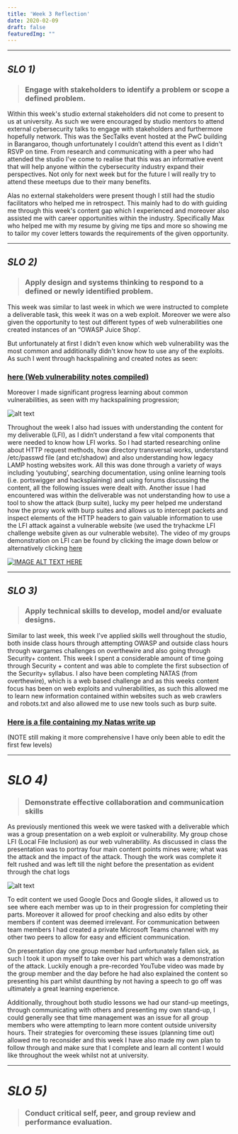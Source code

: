 ```yaml
---
title: 'Week 3 Reflection'
date: 2020-02-09
draft: false
featuredImg: ""
---
```

************
## *SLO 1)*
> ### Engage with stakeholders to identify a problem or scope a defined problem.

Within this week's studio external stakeholders did not come to present to us at university. As such we were encouraged by studio mentors to attend external cybersecurity talks to engage with stakeholders and furthermore hopefully network. This was the SecTalks event hosted at the PwC building in Barangaroo, though unfortunately I couldn’t attend this event as I didn't RSVP on time. From research and communicating with a peer who had attended the studio I’ve come to realise that this was an informative event that will help anyone within the cybersecurity industry expand their perspectives. Not only for next week but for the future I will really try to attend these meetups due to their many benefits.

Alas no external stakeholders were present though I still had the studio facilitators who helped me in retrospect. This mainly had to do with guiding me through this week's content gap which I experienced and moreover also assisted me with career opportunities within the industry. Specifically Max who helped me with my resume by giving me tips and more so showing me to tailor my cover letters towards the requirements of the given opportunity.

*****************
## *SLO 2)*

> ### Apply design and systems thinking to respond to a defined or newly identified problem.


This week was similar to last week in which we were instructed to complete a deliverable task, this week it was on a web exploit. Moreover we were also given the opportunity to test out different types of web vulnerabilities one created instances of an “OWASP Juice Shop’.

But unfortunately at first I didn't even know which web vulnerability was the most common and additionally didn't know how to use any of the exploits. As such I went through hackspalining and created notes as seen:

### **[here (Web vulnerability notes compiled)](/HANotes.pdf)**

Moreover I made significant progress learning about common vulnerabilities, as seen with my hackspalining progression;

![alt text](/Hacksplaining.PNG)

Throughout the week I also had issues with understanding the content for my deliverable (LFI), as I didn’t understand a few vital components that were needed to know how LFI works. So I had started researching online about HTTP request methods, how directory transversal works, understand /etc/passwd file (and etc/shadow) and also understanding how legacy LAMP hosting websites work. All this was done through a variety of ways including ‘youtubing’, searching documentation, using online learning tools (i.e. portswigger and hacksplaining) and using forums discussing the content, all the following issues were dealt with. Another issue I had encountered was within the deliverable was not understanding how to use a tool to show the attack (burp suite), lucky my peer helped me understand how the proxy work with burp suites and allows us to intercept packets and inspect elements of the HTTP headers to gain valuable information to use the LFI attack against a vulnerable website (we used the tryhackme LFI challenge website given as our vulnerable website). The video of my groups demonstration on LFI can be found by clicking the image down below or alternatively clicking
[here](https://youtu.be/95yDzKIHS9k "LFI Presentation video")

[![IMAGE ALT TEXT HERE](/Recording.PNG)](https://www.youtube.com/watch?v=95yDzKIHS9k&)


*****************
## *SLO 3)*

> ### Apply technical skills to develop, model and/or evaluate designs.

Similar to last week, this week I’ve applied skills well throughout the studio, both inside class hours through attempting OWASP and outside class hours through wargames challenges on overthewire and also going through Security+ content. This week I spent a considerable amount of time going through Security + content and was able to complete the first subsection of the Security+ syllabus. I also have been completing NATAS (from overthewire), which is a web based challenge and as this weeks content focus has been on web exploits and vulnerabilities, as such this allowed me to learn new information contained within websites such as web crawlers and robots.txt and also allowed me to use new tools such as burp suite.

### **[Here is a file containing my Natas write up](/HANotes.pdf)**

(NOTE still making it more comprehensive I have only been able to edit the first few levels)



*****************
# *SLO 4)*

> ### Demonstrate effective collaboration and communication skills

As previously mentioned this week we were tasked with a deliverable which was a group presentation on a web exploit or vulnerability. My group chose LFI (Local File Inclusion) as our web vulnerability. As discussed in class the presentation was to portray four main content points mines were; what was the attack and the impact of the attack. Though the work was complete it felt rushed and was left till the night before the presentation as evident through the chat logs

![alt text](/ChatLog.PNG)

To edit content we used Google Docs and Google slides, it allowed us to see where each member was up to in their progression for completing their parts. Moreover it allowed for proof checking and also edits by other members if content was deemed irrelevant. For communication between team members I had created a private Microsoft Teams channel with my other two peers to allow for easy and efficient communication.   

On presentation day one group member had unfortunately fallen sick, as such I took it upon myself to take over his part which was a demonstration of the attack. Luckily enough a pre-recorded YouTube video was made by the group member and the day before he had also explained the content so presenting his part whilst daunthing by not having a speech to go off was ultimately a great learning experience.  

Additionally, throughout both studio lessons we had our stand-up meetings, through communicating with others and presenting my own stand-up, I could generally see that time management was an issue for all group members who were attempting to learn more content outside university hours. Their strategies for overcoming these issues (planning time out) allowed me to reconsider and this week I have also made my own plan to follow through and make sure that I complete and learn all content I would like throughout the week whilst not at university.


*****************
# *SLO 5)*

> ### Conduct critical self, peer, and group review and performance evaluation.
